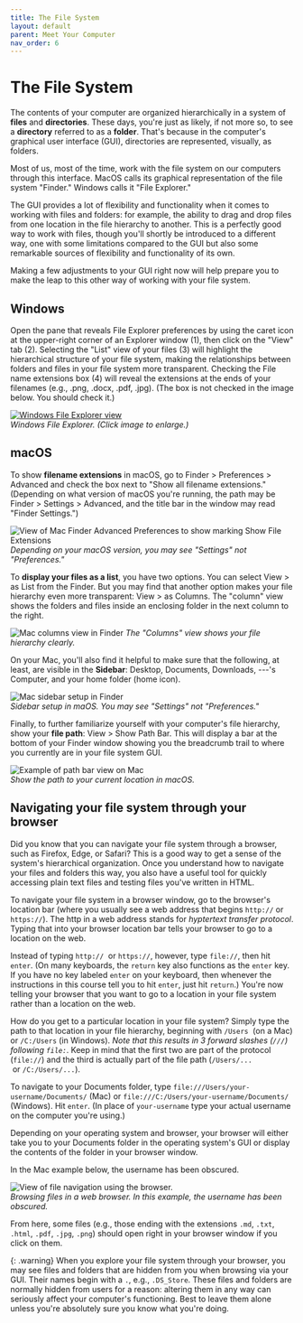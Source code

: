 ```yaml
---
title: The File System
layout: default
parent: Meet Your Computer
nav_order: 6
---
```

# The File System

The contents of your computer are organized hierarchically in a system of **files** and **directories**. These days, you're just as likely, if not more so, to see a **directory** referred to as a **folder**. That's because in the computer's graphical user interface (GUI), directories are represented, visually, as folders.

Most of us, most of the time, work with the file system on our computers through this interface. MacOS calls its graphical representation of the file system "Finder." Windows calls it "File Explorer."

The GUI provides a lot of flexibility and functionality when it comes to working with files and folders: for example, the ability to drag and drop files from one location in the file hierarchy to another. This is a perfectly good way to work with files, though you'll shortly be introduced to a different way, one with some limitations compared to the GUI but also some remarkable sources of flexibility and functionality of its own.

Making a few adjustments to your GUI right now will help prepare you to make the leap to this other way of working with your file system.

## Windows

Open the pane that reveals File Explorer preferences by using the caret icon at the upper-right corner of an Explorer window (1), then click on the "View" tab (2). Selecting the "List" view of your files (3) will highlight the hierarchical structure of your file system, making the relationships between folders and files in your file system more transparent. Checking the File name extensions box (4) will reveal the extensions at the ends of your filenames (e.g., .png, .docx, .pdf, .jpg). (The box is not checked in the image below. You should check it.)

<a href="../assets/file_extensions_windows.png" target="_blank">![Windows File Explorer view](../assets/file_extensions_windows.png)</a>  
*Windows File Explorer. (Click image to enlarge.)*

## macOS

To show **filename extensions** in macOS, go to Finder > Preferences > Advanced and check the box next to "Show all filename extensions." (Depending on what version of macOS you're running, the path may be Finder > Settings > Advanced, and the title bar in the window may read "Finder Settings.")

![View of Mac Finder Advanced Preferences to show marking Show File Extensions](../assets/file_extensions_mac.png)  
*Depending on your macOS version, you may see "Settings" not "Preferences."*

To **display your files as a list**, you have two options. You can select View > as List from the Finder. But you may find that another option makes your file hierarchy even more transparent: View > as Columns. The "column" view shows the folders and files inside an enclosing folder in the next column to the right.

![Mac columns view in Finder](../assets/list_view_mac.png)
*The "Columns" view shows your file hierarchy clearly.*

On your Mac, you'll also find it helpful to make sure that the following, at least, are visible in the **Sidebar**: Desktop, Documents, Downloads, ---'s Computer, and your home folder (home icon).

![Mac sidebar setup in Finder](../assets/sidebar_mac.png)  
*Sidebar setup in maOS. You may see "Settings" not "Preferences."*

Finally, to further familiarize yourself with your computer's file hierarchy, show your **file path**: View > Show Path Bar. This will display a bar at the bottom of your Finder window showing you the breadcrumb trail to where you currently are in your file system GUI.

![Example of path bar view on Mac](../assets/path_bar_mac.png)  
*Show the path to your current location in macOS.*

## Navigating your file system through your browser

Did you know that you can navigate your file system through a browser, such as Firefox, Edge, or Safari? This is a good way to get a sense of the system's hierarchical organization. Once you understand how to navigate your files and folders this way, you also have a useful tool for quickly accessing plain text files and testing files you've written in HTML.

To navigate your file system in a browser window, go to the browser's location bar (where you usually see a web address that begins `http://` or `https://`). The http in a web address stands for *hyptertext transfer protocol*. Typing that into your browser location bar tells your browser to go to a location on the web.

Instead of typing `http://`  or `https://`, however, type `file://`, then hit `enter`. (On many keyboards, the `return` key also functions as the `enter` key. If you have no key labeled `enter` on your keyboard, then whenever the instructions in this course tell you to hit `enter`, just hit `return`.) You're now telling your browser that you want to go to a location in your file system rather than a location on the web.

How do you get to a particular location in your file system? Simply type the path to that location in your file hierarchy, beginning with `/Users`  (on a Mac) or `/C:/Users` (in Windows). *Note that this results in 3 forward slashes (`///`) following `file:`*. Keep in mind that the first two are part of the protocol (`file://`) and the third is actually part of the file path (`/Users/...`  or `/C:/Users/...`).

To navigate to your Documents folder, type `file:///Users/your-username/Documents/` (Mac) or `file:///C:/Users/your-username/Documents/` (Windows). Hit `enter`. (In place of `your-username` type your actual username on the computer you're using.)

Depending on your operating system and browser, your browser will either take you to your Documents folder in the operating system's GUI or display the contents of the folder in your browser window.

In the Mac example below, the username has been obscured.

![View of file navigation using the browser.](../assets/navigate_via_browser.png)  
*Browsing files in a web browser. In this example, the username has been obscured.*

From here, some files (e.g., those ending with the extensions `.md`, `.txt`, `.html`, `.pdf`, `.jpg`, `.png`) should open right in your browser window if you click on them.

{: .warning} 
When you explore your file system through your browser, you may see files and folders that are hidden from you when browsing via your GUI. Their names begin with a `.`, e.g., `.DS_Store`. These files and folders are normally hidden from users for a reason: altering them in any way can seriously affect your computer's functioning. Best to leave them alone unless you're absolutely sure you know what you're doing.
